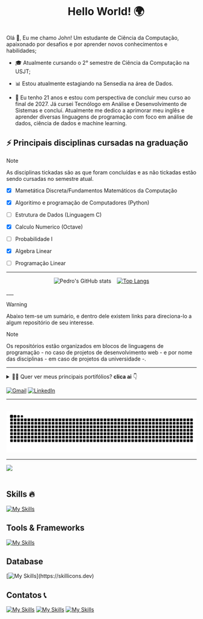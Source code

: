 





<!--título-->
<div id="user-content-toc">
  <ul align="center">
    <summary><h1 style="display: inline-block">Hello World! 🌍</h1></summary>
</div>

<!-- Presentation -->
<p>
  Olá 👋, Eu me chamo John! Um estudante de Ciência da Computação, apaixonado por desafios e por aprender novos conhecimentos e habilidades;

  - 🎓 Atualmente cursando o 2° semestre de Ciência da Computação na USJT;

  - 📊 Estou atualmente estagiando na Sensedia na área de Dados.

  - 💬 Eu tenho 21 anos e estou com perspectiva de concluir meu curso ao final de 2027. Já cursei Tecnólogo em Análise e Desenvolvimento de Sistemas e concluí. Atualmente me dedico a aprimorar meu inglês e aprender diversas linguagens de programação com foco em análise de dados, ciência de dados e machine learning.

## ⚡ Principais disciplinas cursadas na graduação

>[!NOTE]
>As disciplinas tickadas são as que foram concluídas e as não tickadas estão sendo cursadas no semestre atual.

- [x] Mametática Discreta/Fundamentos Matemáticos da Computação                                 
- [x]  Algoritimo e programação de Computadores (Python)                                       
- [ ] Estrutura de Dados (Linguagem C)                                                 
- [x] Calculo Numerico (Octave)
- [ ] Probabilidade I
- [x] Algebra Linear
- [ ] Programação Linear
  
   
</p>

---
<div align = "center">
  
![Pedro's GitHub stats](https://github-readme-stats.vercel.app/api?username=johnerik63&count&theme=midnight-purple&private=true) &nbsp;&nbsp; [![Top Langs](https://github-readme-stats.vercel.app/api/top-langs/?username=johnerik63&theme=midnight-purple&layout=compact&hide_progress=true)](https://github.com/johnerik63/github-readme-stats)

</div>
___

>[!WARnING]
> Abaixo tem-se um sumário, e dentro dele existem links para direciona-lo a algum repositório
>de seu interesse.

>[!NOTE]
>Os repositórios estão organizados em blocos de linguagens de programação - no caso de projetos de desenvolvimento web - e
>por nome das disciplinas - em caso de projetos da universidade -.

___


<details>
  <summary>👨‍💻 Quer ver meus principais portifólios? <strong>clica ai</strong> 👇</summary>
  
  ## PORTIFÓLIO 

- Unicamp:
  
```brush
https://github.com/pedrohenrique3dk/Calculo_Numerico
 ```
```brush
https://github.com/pedrohenrique3dk/Fisica_Experimental_II
```

- Python:
  
```brush
https://github.com/pedrohenrique3dk/Curso_Python_Avancado
 ```
```brush
https://github.com/pedrohenrique3dk/Projeto_Analise_Dados_Python
```
```brush
https://github.com/pedrohenrique3dk/Introduction_Pandas_Python
```

- PHP:
  
```brush
https://github.com/pedrohenrique3dk/SQL_MySQL
````

```brush
https://github.com/pedrohenrique3dk/Curso_PHP_Basico
```

- C/C++:

```brush
https://github.com/pedrohenrique3dk/Estrutura_De_Dados_MC202_2024
```
```brush
https://github.com/johnerik63/Curso_C_com_Estrutura_de_dados
```



</details>


<!-- Links -->

[![Gmail](https://img.shields.io/badge/Gmail-D14836?style=for-the-badge&logo=gmail&logoColor=white)](johnerik63@gmail.com)
[![LinkedIn](https://img.shields.io/badge/LinkedIn-0077B5?style=for-the-badge&logo=linkedin&logoColor=white)](https://www.linkedin.com/in/johnerik63/)



---

<!-- GithubStats -->
<br clear="both">

<img src="https://raw.githubusercontent.com/g4brielpy/g4brielpy/output/snake.svg" alt="Snake animation" />

---


<!-- GIF -->
<img src="https://user-images.githubusercontent.com/74038190/225813708-98b745f2-7d22-48cf-9150-083f1b00d6c9.gif" width="900" heigth = "600">
<br><br>


## Skills 🔥

[![My Skills](https://skillicons.dev/icons?i=py,php,r,c,cpp,octave,latex)](https://skillicons.dev)
 
   
## Tools & Frameworks

[![My Skills](https://skillicons.dev/icons?i=django,vscode,git,github,aws)](https://skillicons.dev)


  
## Database

[![My Skills](https://skillicons.dev/icons?i=mongodb,mysql,)](https://skillicons.dev)


## Contatos 📞

 
  [![My Skills](https://skillicons.dev/icons?i=gmail&perline=3)](johnerik63@gmail.com) [![My Skills](https://skillicons.dev/icons?i=linkedin&perline=3)](https://www.linkedin.com/in/johnerik63/) [![My Skills](https://skillicons.dev/icons?i=github&perline=3)](https://github.com/johnerik63)
  
  






